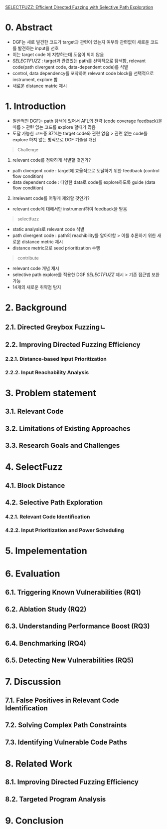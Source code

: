 [SELECTFUZZ: Efficient Directed Fuzzing with
Selective Path Exploration](https://seclab.cse.cuhk.edu.hk/papers/sp23_selectfuzz.pdf)

# 0. Abstract
- DGF는 새로 발견한 코드가 target과 관련이 있는지 여부와 관련없이 새로운 코드를 발견하는 input을 선호
- 이는 target code 에 지향하는데 도움이 되지 않음
- *SELECTFUZZ* : target과 관련있는 path를 선택적으로 탐색함, relevant code(path divergent code, data-dependent code)를 식별
- control, data dependency를 포착하여 relevant code block을 선택적으로 instrument, explore 함
- 새로운 distance matric 제시
# 1. Introduction
- 일반적인 DGF는 path 탐색에 있어서 AFL의 전략 (code coverage feedback)을 따름 > 관련 없는 코드를 explore 할때가 많음
- 도달 가능한 코드중 87%는 target code와 관련 없음 >  관련 없는 code를 explore 하지 않는 방식으로 DGF 기술을 개선
> Challenge
1. relevant code를 정확하게 식별할 것인가?
- path divergent code : target에 효율적으로 도달하기 위한 feedback (control flow condition) 
- data dependent code : 다양한 data로 code를 explore하도록 guide (data flow condition)

2. irrelevant code를 어떻게 제외할 것인가? 
- relevant code에 대해서만 instrument하여 feedback을 받음

> selectfuzz

- static analysis로 relevant code 식별
- path divergent code : path의 reachibility를 알아야함 > 이를 추론하기 위한 새로운 distance metric 제시
- distance metric으로 seed prioritization 수행

> contribute
- relevant code 개념 재시
- selective path explore를 적용한 DGF *SELECTFUZZ* 제시 > 기존 접근법 보완 가능
- 14개의 새로운 취약점 탐지
# 2. Background

## 2.1. Directed Greybox Fuzzingㄴ

## 2.2. Improving Directed Fuzzing Efficiency
### 2.2.1. Distance-based Input Prioritization
### 2.2.2. Input Reachability Analysis

# 3. Problem statement
## 3.1. Relevant Code
## 3.2. Limitations of Existing Approaches
## 3.3. Research Goals and Challenges
# 4. SelectFuzz
## 4.1. Block Distance
## 4.2. Selective Path Exploration
### 4.2.1. Relevant Code Identification
### 4.2.2.  Input Prioritization and Power Scheduling

# 5. Impelementation
# 6. Evaluation

## 6.1. Triggering Known Vulnerabilities (RQ1)
## 6.2. Ablation Study (RQ2)
## 6.3.  Understanding Performance Boost (RQ3)
## 6.4. Benchmarking (RQ4)
## 6.5. Detecting New Vulnerabilities (RQ5)
# 7. Discussion
## 7.1. False Positives in Relevant Code Identification
## 7.2. Solving Complex Path Constraints
## 7.3. Identifying Vulnerable Code Paths
# 8. Related Work
## 8.1. Improving Directed Fuzzing Efficiency
## 8.2. Targeted Program Analysis
# 9. Conclusion
